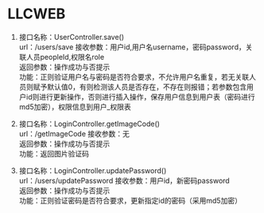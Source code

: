 # LLCWEB 
1. 接口名称：UserController.save() <br>
   url：/users/save
   接收参数：用户id,用户名username，密码password，关联人员peopleId,权限名role <br>
   返回参数：操作成功与否提示 <br>
   功能：正则验证用户名与密码是否符合要求，不允许用户名重复，若无关联人员则赋予默认值0，有则检测该人员是否存在，不存在则报错；若参数包含用户id则进行更新操作，否则进行插入操作，保存用户信息到用户表（密码进行md5加密），权限信息到用户_权限表 <br>
   
2. 接口名称：LoginController.getImageCode() <br>
   url：/getImageCode
   接收参数：无 <br>
   返回参数：操作成功与否提示 <br>
   功能：返回图片验证码 <br>
   
3. 接口名称：LoginController.updatePassword() <br>
   url：/users/updatePassword
   接收参数：用户id，新密码password <br>
   返回参数：操作成功与否提示 <br>
   功能：正则验证密码是否符合要求，更新指定id的密码（采用md5加密） <br>